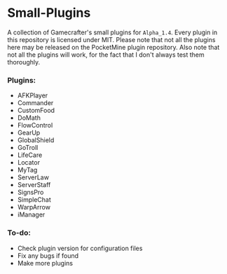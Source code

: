 # Small-Plugins
A collection of Gamecrafter's small plugins for `Alpha_1.4`. Every plugin in this repository is licensed under MIT. Please
note that not all the plugins here may be released on the PocketMine plugin repository. Also note that not all the plugins will work, for the fact that I don't always test them thoroughly.

### Plugins:
* AFKPlayer
* Commander
* CustomFood
* DoMath
* FlowControl
* GearUp
* GlobalShield
* GoTroll
* LifeCare
* Locator
* MyTag
* ServerLaw
* ServerStaff
* SignsPro
* SimpleChat
* WarpArrow
* iManager

### To-do:
* Check plugin version for configuration files
* Fix any bugs if found
* Make more plugins
